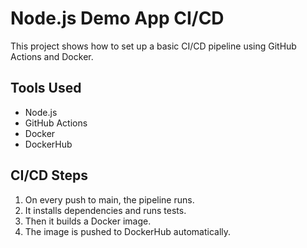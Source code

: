 # Node.js Demo App CI/CD

This project shows how to set up a basic CI/CD pipeline using GitHub Actions and Docker.

## Tools Used
- Node.js
- GitHub Actions
- Docker
- DockerHub

## CI/CD Steps
1. On every push to main, the pipeline runs.
2. It installs dependencies and runs tests.
3. Then it builds a Docker image.
4. The image is pushed to DockerHub automatically.
